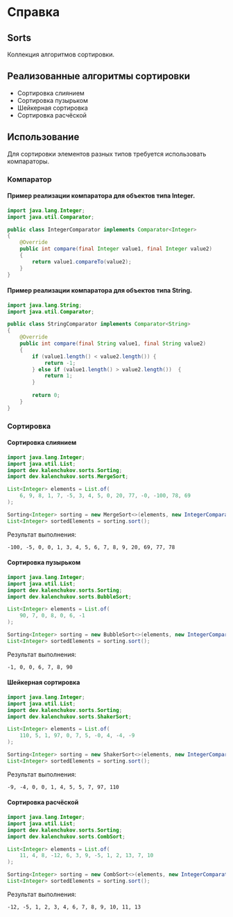 # Справка
## Sorts
Коллекция алгоритмов сортировки.

## Реализованные алгоритмы сортировки
* Сортировка слиянием
* Сортировка пузырьком
* Шейкерная сортировка
* Сортировка расчёской

## Использование
Для сортировки элементов разных типов требуется использовать компараторы.

### Компаратор
#### Пример реализации компаратора для объектов типа Integer.
```java
import java.lang.Integer;
import java.util.Comparator;

public class IntegerComparator implements Comparator<Integer>
{
    @Override
    public int compare(final Integer value1, final Integer value2) 
    {
        return value1.compareTo(value2);
    }
}
```

#### Пример реализации компаратора для объектов типа String.
```java
import java.lang.String;
import java.util.Comparator;

public class StringComparator implements Comparator<String>
{
    @Override
    public int compare(final String value1, final String value2) 
    {
        if (value1.length() < value2.length()) {
            return -1;
        } else if (value1.length() > value2.length())  {
            return 1;
        }
        
        return 0;
    }
}
```

### Сортировка
#### Сортировка слиянием
```java
import java.lang.Integer;
import java.util.List;
import dev.kalenchukov.sorts.Sorting;
import dev.kalenchukov.sorts.MergeSort;

List<Integer> elements = List.of(
	6, 9, 8, 1, 7, -5, 3, 4, 5, 0, 20, 77, -0, -100, 78, 69
);

Sorting<Integer> sorting = new MergeSort<>(elements, new IntegerComparator());
List<Integer> sortedElements = sorting.sort();
```

Результат выполнения:
```
-100, -5, 0, 0, 1, 3, 4, 5, 6, 7, 8, 9, 20, 69, 77, 78
```

#### Сортировка пузырьком
```java
import java.lang.Integer;
import java.util.List;
import dev.kalenchukov.sorts.Sorting;
import dev.kalenchukov.sorts.BubbleSort;

List<Integer> elements = List.of(
	90, 7, 0, 8, 0, 6, -1
);

Sorting<Integer> sorting = new BubbleSort<>(elements, new IntegerComparator());
List<Integer> sortedElements = sorting.sort();
```

Результат выполнения:
```
-1, 0, 0, 6, 7, 8, 90
```

#### Шейкерная сортировка
```java
import java.lang.Integer;
import java.util.List;
import dev.kalenchukov.sorts.Sorting;
import dev.kalenchukov.sorts.ShakerSort;

List<Integer> elements = List.of(
	110, 5, 1, 97, 0, 7, 5, -0, 4, -4, -9
);

Sorting<Integer> sorting = new ShakerSort<>(elements, new IntegerComparator());
List<Integer> sortedElements = sorting.sort();
```

Результат выполнения:
```
-9, -4, 0, 0, 1, 4, 5, 5, 7, 97, 110
```

#### Сортировка расчёской
```java
import java.lang.Integer;
import java.util.List;
import dev.kalenchukov.sorts.Sorting;
import dev.kalenchukov.sorts.CombSort;

List<Integer> elements = List.of(
	11, 4, 8, -12, 6, 3, 9, -5, 1, 2, 13, 7, 10
);

Sorting<Integer> sorting = new CombSort<>(elements, new IntegerComparator());
List<Integer> sortedElements = sorting.sort();
```

Результат выполнения:
```
-12, -5, 1, 2, 3, 4, 6, 7, 8, 9, 10, 11, 13
```